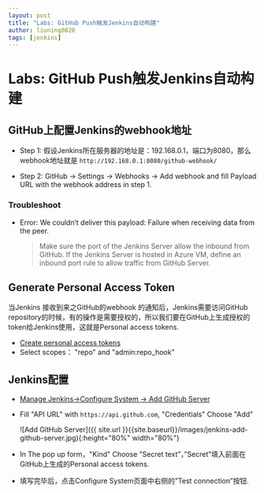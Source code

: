 ```yaml
---
layout: post
title: "Labs: GitHub Push触发Jenkins自动构建"
author: liuning0820
tags: [jenkins]
---
```


# Labs: GitHub Push触发Jenkins自动构建

## GitHub上配置Jenkins的webhook地址

- Step 1: 假设Jenkins所在服务器的地址是：192.168.0.1，端口为8080，那么webhook地址就是 `http://192.168.0.1:8080/github-webhook/`

- Step 2: GitHub -> Settings -> Webhooks -> Add webhook and fill Payload URL with the webhook address in step 1.

### Troubleshoot

- Error: We couldn’t deliver this payload: Failure when receiving data from the peer.
  > Make sure the port of the Jenkins Server allow the inbound from GitHub. If the Jenkins Server is hosted in Azure VM, define an inbound port rule to allow traffic from GitHub Server.

## Generate Personal Access Token

当Jenkins 接收到来之GitHub的webhook 的通知后，Jenkins需要访问GitHub repository的时候，有的操作是需要授权的，所以我们要在GitHub上生成授权的token给Jenkins使用，这就是Personal access tokens.

- [Create personal access tokens](https://github.com/settings/tokens/new)
- Select scopes： "repo" and "admin:repo_hook"

## Jenkins配置

- [Manage Jenkins->Configure System -> Add GitHub Server](http://192.168.0.1:8080/configure)
- Fill "API URL" with `https://api.github.com`, "Credentials" Choose "Add"

    ![Add GitHub Server]({{ site.url }}{{site.baseurl}}/images/jenkins-add-github-server.jpg){:height="80%" width="80%"}

- In The pop up form，"Kind" Choose ”Secret text”，”Secret”填入前面在GitHub上生成的Personal access tokens.

- 填写完毕后，点击Configure System页面中右侧的”Test connection”按钮.
